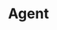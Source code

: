 ---
layout: term
title: 'Agent'
name: agent
description: "Terme utilisé pour désigner les joueurs d'Ingress."
---